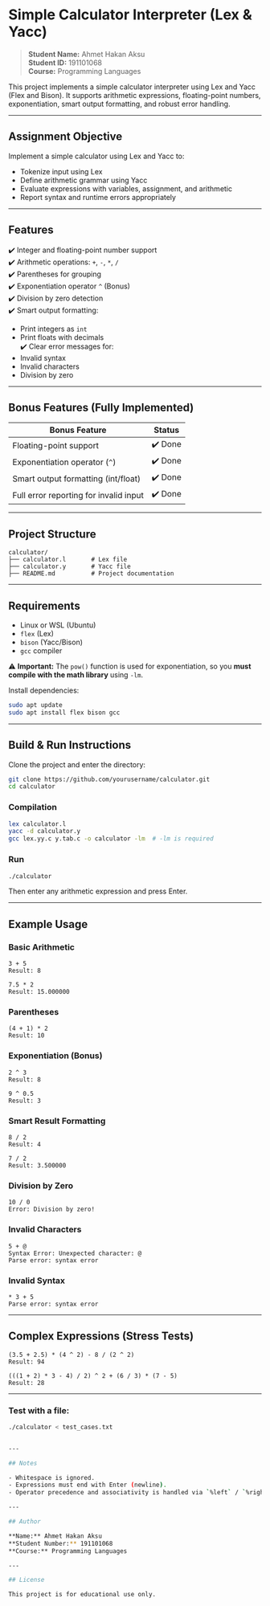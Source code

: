 # Simple Calculator Interpreter (Lex & Yacc)

> **Student Name:** Ahmet Hakan Aksu  
> **Student ID:** 191101068  
> **Course:** Programming Languages  

This project implements a simple calculator interpreter using Lex and Yacc (Flex and Bison). It supports arithmetic expressions, floating-point numbers, exponentiation, smart output formatting, and robust error handling.

---

## Assignment Objective

Implement a simple calculator using Lex and Yacc to:

- Tokenize input using Lex
- Define arithmetic grammar using Yacc
- Evaluate expressions with variables, assignment, and arithmetic
- Report syntax and runtime errors appropriately

---

## Features

✔️ Integer and floating-point number support  
✔️ Arithmetic operations: `+`, `-`, `*`, `/`  
✔️ Parentheses for grouping  
✔️ Exponentiation operator `^` (Bonus)  
✔️ Division by zero detection  
✔️ Smart output formatting:
  - Print integers as `int`
  - Print floats with decimals  
✔️ Clear error messages for:
  - Invalid syntax
  - Invalid characters
  - Division by zero

---

## Bonus Features (Fully Implemented)

| Bonus Feature                            | Status   |
|-----------------------------------------|----------|
| Floating-point support                  | ✔️ Done  |
| Exponentiation operator (`^`)           | ✔️ Done  |
| Smart output formatting (int/float)     | ✔️ Done  |
| Full error reporting for invalid input  | ✔️ Done  |

---

## Project Structure

```
calculator/
├── calculator.l       # Lex file
├── calculator.y       # Yacc file
├── README.md          # Project documentation
```

---

## Requirements

- Linux or WSL (Ubuntu)
- `flex` (Lex)
- `bison` (Yacc/Bison)
- `gcc` compiler

⚠️ **Important:** The `pow()` function is used for exponentiation, so you **must compile with the math library** using `-lm`.

Install dependencies:

```bash
sudo apt update
sudo apt install flex bison gcc
```

---

## Build & Run Instructions

Clone the project and enter the directory:

```bash
git clone https://github.com/yourusername/calculator.git
cd calculator
```

### Compilation

```bash
lex calculator.l
yacc -d calculator.y
gcc lex.yy.c y.tab.c -o calculator -lm  # -lm is required
```

### Run

```bash
./calculator
```

Then enter any arithmetic expression and press Enter.

---

## Example Usage

### Basic Arithmetic

```
3 + 5
Result: 8

7.5 * 2
Result: 15.000000
```

### Parentheses

```
(4 + 1) * 2
Result: 10
```

### Exponentiation (Bonus)

```
2 ^ 3
Result: 8

9 ^ 0.5
Result: 3
```

### Smart Result Formatting

```
8 / 2
Result: 4

7 / 2
Result: 3.500000
```

### Division by Zero

```
10 / 0
Error: Division by zero!
```

### Invalid Characters

```
5 + @
Syntax Error: Unexpected character: @
Parse error: syntax error
```

### Invalid Syntax

```
* 3 + 5
Parse error: syntax error
```

---

## Complex Expressions (Stress Tests)

```
(3.5 + 2.5) * (4 ^ 2) - 8 / (2 ^ 2)
Result: 94

(((1 + 2) * 3 - 4) / 2) ^ 2 + (6 / 3) * (7 - 5)
Result: 28
```

---

### Test with a file:

```bash
./calculator < test_cases.txt


---

## Notes

- Whitespace is ignored.
- Expressions must end with Enter (newline).
- Operator precedence and associativity is handled via `%left` / `%right`.

---

## Author

**Name:** Ahmet Hakan Aksu  
**Student Number:** 191101068  
**Course:** Programming Languages  

---

## License

This project is for educational use only.
